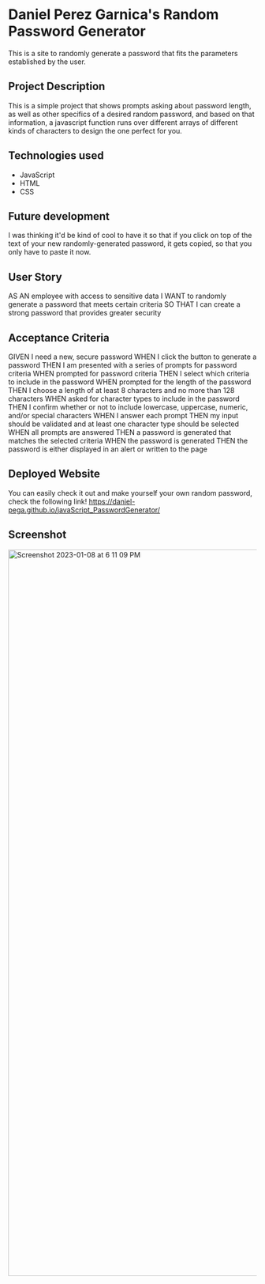 # Daniel Perez Garnica's Random Password Generator

This is a site to randomly generate a password that fits the parameters established by the user.

## Project Description

This is a simple project that shows prompts asking about password length, as well as other specifics of a desired random password, and based on that information, a javascript function runs over different arrays of different kinds of characters to design the one perfect for you.

## Technologies used

* JavaScript
* HTML
* CSS

## Future development

I was thinking it'd be kind of cool to have it so that if you click on top of the text of your new randomly-generated password, it gets copied, so that you only have to paste it now.

## User Story

AS AN employee with access to sensitive data
I WANT to randomly generate a password that meets certain criteria
SO THAT I can create a strong password that provides greater security

## Acceptance Criteria 

GIVEN I need a new, secure password
WHEN I click the button to generate a password
THEN I am presented with a series of prompts for password criteria
WHEN prompted for password criteria
THEN I select which criteria to include in the password
WHEN prompted for the length of the password
THEN I choose a length of at least 8 characters and no more than 128 characters
WHEN asked for character types to include in the password
THEN I confirm whether or not to include lowercase, uppercase, numeric, and/or special characters
WHEN I answer each prompt
THEN my input should be validated and at least one character type should be selected
WHEN all prompts are answered
THEN a password is generated that matches the selected criteria
WHEN the password is generated
THEN the password is either displayed in an alert or written to the page

## Deployed Website

You can easily check it out and make yourself your own random password, check the following link!
https://daniel-pega.github.io/javaScript_PasswordGenerator/



## Screenshot

<img width="1470" alt="Screenshot 2023-01-08 at 6 11 09 PM" src="https://user-images.githubusercontent.com/106125888/211225821-1f927893-7807-4f6b-998e-89d8102d98db.png">

